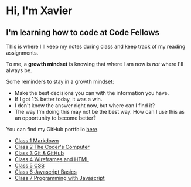 # Hi, I'm Xavier

## I'm learning how to code at Code Fellows

This is where I'll keep my notes during class and keep track of my reading assignments.

To me, a **growth mindset** is knowing that where I am now is *not* where I'll always be.

Some reminders to stay in a growth mindset:

- Make the best decisions you can with the information you have.
- If I got 1% better today, it was a win.
- I don't know the answer right now, but where can I find it?
- The way I'm doing this may not be the best way. How can I use this as an opportunity to become better?

You can find my GitHub portfolio [here](https://github.com/xhillman).

- [Class 1 Markdown](class1.md)
- [Class 2 The Coder's Computer](class2.md)
- [Class 3 Git & GitHub](class3.md)
- [Class 4 Wireframes and HTML](class4.md)
- [Class 5 CSS](class5.md)
- [Class 6 Javascript Basics](class6.md)
- [Class 7 Programming with Javascript](class7.md)
